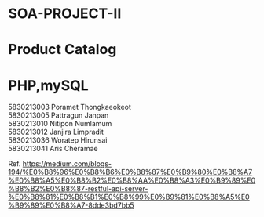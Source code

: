 # SOA-PROJECT-II
# Product Catalog
# PHP,mySQL
5830213003	Poramet Thongkaeokeot<br>
5830213005	Pattragun  Janpan<br>
5830213010	Nitipon  Numlamum<br>
5830213012	Janjira  Limpradit<br>
5830213036	Woratep Hirunsai<br>
5830213041	Aris Cheramae<br>



Ref.
https://medium.com/blogs-194/%E0%B8%96%E0%B8%B6%E0%B8%87%E0%B9%80%E0%B8%A7%E0%B8%A5%E0%B8%B2%E0%B8%AA%E0%B8%A3%E0%B9%89%E0%B8%B2%E0%B8%87-restful-api-server-%E0%B8%81%E0%B8%B1%E0%B8%99%E0%B9%81%E0%B8%A5%E0%B9%89%E0%B8%A7-8dde3bd7bb5
